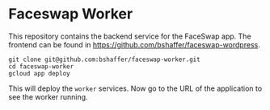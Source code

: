 # Faceswap Worker

This repository contains the backend service for the FaceSwap app. The frontend
can be found in https://github.com/bshaffer/faceswap-wordpress.

```
git clone git@github.com:bshaffer/faceswap-worker.git
cd faceswap-worker
gcloud app deploy
```

This will deploy the `worker` services. Now go to the URL of the application
to see the worker running.
